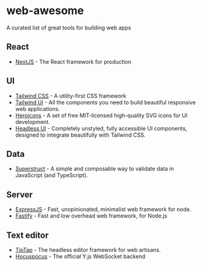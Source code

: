 # web-awesome

A curated list of great tools for building web apps

## React

- [NextJS](https://github.com/vercel/next.js) - The React framework for production

## UI

- [Tailwind CSS](https://github.com/tailwindlabs/tailwindcss) - A utility-first CSS framework
- [Tailwind UI](https://tailwindui.com/) - All the components you need to build beautiful responsive web applications.
- [Heroicons](https://heroicons.dev/) - A set of free MIT-licensed high-quality SVG icons for UI development.
- [Headless UI](https://headlessui.dev/) - Completely unstyled, fully accessible UI components, designed to integrate beautifully with Tailwind CSS.

## Data

- [Superstruct](https://github.com/ianstormtaylor/superstruct) - A simple and composable way to validate data in JavaScript (and TypeScript).

## Server

- [ExpressJS](https://github.com/expressjs/express) - Fast, unopinionated, minimalist web framework for node.
- [Fastify](https://github.com/fastify/fastify) - Fast and low overhead web framework, for Node.js

## Text editor

- [TipTap](https://github.com/ueberdosis/tiptap) - The headless editor framework for web artisans.
- [Hocuspocus](https://github.com/ueberdosis/hocuspocus) - The official Y.js WebSocket backend
